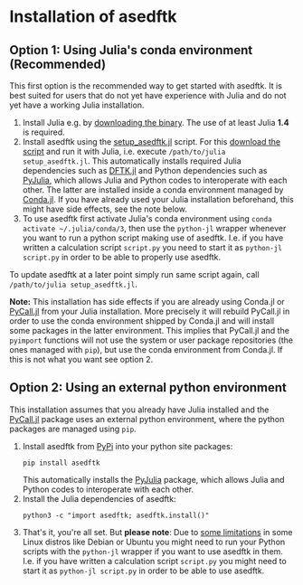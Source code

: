 # Installation of asedftk
## Option 1: Using Julia's conda environment (Recommended)

This first option is the recommended way to get started with asedftk.
It is best suited for users that do not yet have experience with Julia
and do not yet have a working Julia installation.

1. Install Julia e.g. by [downloading the binary](https://julialang.org/downloads).
   The use of at least Julia **1.4** is required.
1. Install asedftk using the [setup_asedftk.jl](../scripts/setup_asedftk.jl) script.
   For this [download the script](../scripts/setup_asedftk.jl) and run it with Julia,
   i.e. execute `/path/to/julia setup_asedftk.jl`.
   This automatically installs required Julia dependencies
   such as [DFTK.jl](https://dftk.org) and Python dependencies
   such as [PyJulia](https://pypi.org/project/julia/),
   which allows Julia and Python codes to interoperate with each other.
   The latter are installed inside a conda environment managed
   by [Conda.jl](https://github.com/JuliaPy/Conda.jl/).
   If you have already used your Julia installation beforehand,
   this might have side effects, see the note below.
1. To use asedftk first activate Julia's conda environment using
   `conda activate ~/.julia/conda/3`, then use the `python-jl` wrapper
   whenever you want to run a python script making use of asedftk.
   I.e. if you have written a calculation script `script.py` you
   need to start it as `python-jl script.py` in order to be able to properly
   use asedftk.

To update asedftk at a later point simply run same script again,
call `/path/to/julia setup_asedftk.jl`.

**Note:** This installation has side effects if you are already using Conda.jl
or [PyCall.jl](https://github.com/JuliaPy/PyCall.jl)
from your Julia installation. More precisely it will rebuild
PyCall.jl in order to use the conda environment shipped by Conda.jl
and will install some packages in the latter environment.
This implies that PyCall.jl and the `pyimport` functions will not use the
system or user package repositories (the ones managed with `pip`), but
use the conda environment from Conda.jl. If this is not what you want
see option 2.


## Option 2: Using an external python environment

This installation assumes that you already have Julia installed
and the [PyCall.jl](https://github.com/JuliaPy/PyCall.jl) package
uses an external python environment, where the python packages are
managed using `pip`.

1. Install asedftk from [PyPi](https://pypi.org/project/asedftk) into your python site packages:
   ```
   pip install asedftk
   ```
   This automatically installs the [PyJulia](https://pypi.org/project/julia/) package,
   which allows Julia and Python codes to interoperate with each other.
1. Install the Julia dependencies of asedftk:
   ```
   python3 -c "import asedftk; asedftk.install()"
   ```
1. That's it, you're all set. But **please note**:
   Due to [some limitations](https://pyjulia.readthedocs.io/en/stable/troubleshooting.html#your-python-interpreter-is-statically-linked-to-libpython)
   in some Linux distros like Debian or Ubuntu
   you might need to run your Python scripts
   with the `python-jl` wrapper if you want to use asedftk in them.
   I.e. if you have written a calculation script `script.py` you
   might need to start it as `python-jl script.py`
   in order to be able to use asedftk.
